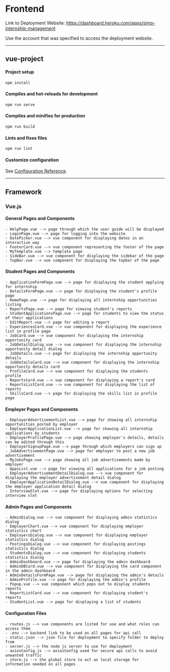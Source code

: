 # Frontend

Link to Deployment Website: https://dashboard.heroku.com/apps/simp-internship-management

Use the account that was specified to access the deployment website.

***
## vue-project

#### Project setup
```
npm install
```

#### Compiles and hot-reloads for development
```
npm run serve
```

#### Compiles and minifies for production
```
npm run build
```

#### Lints and fixes files
```
npm run lint
```

#### Customize configuration
See [Configuration Reference](https://cli.vuejs.org/config/).

***

## Framework
### Vue.js

#### General Pages and Components
    - HelpPage.vue --> page through which the user guide will be displayed
    - LoginPage.vue --> page for logging into the website
    - DatePicker.vue --> vue component for displaying dates in an interactive way
    - FooterCard.vue --> vue component representing the footer of the page
    - MyTemplate.vue --> template page 
    - SideBar.vue --> vue component for displaying the sidebar of the page
    - TopBar.vue --> vue component for displaying the topbar of the page

#### Student Pages and Components
    - ApplicationFormPage.vue --> page for displaying the student applying for internship
    - DetailsFormPage.vue --> page for displaying the student's profile page
    - HomePage.vue --> page for displaying all internship opportunities listing
    - ReportsPage.vue --> page for viewing student's reports
    - StudentApplicationsPage.vue --> page for students to view the status of their applications
    - EditReport.vue --> page for editing a report
    - ExperiencesCard.vue --> vue component for displaying the experience list in profile page
    - JobCard.vue --> vue component for displaying the internship opportunity card
    - JobDetailDialog.vue --> vue component for displaying the internship opportunity detail dialog
    - JobDetails.vue --> page for displaying the internship opportunity details
    - JobDetailsCard.vue --> vue component for displaying the internship opportunity details card
    - ProfileCard.vue --> vue component for displaying the students profile
    - ReportsCard.vue --> vue component for displaying a report's card
    - ReportsListCard.vue --> vue component for displaying the list of reports
    - SkillsCard.vue --> page for displaying the skills list in profile page

#### Employer Pages and Components
    - EmployerAdvertisementList.vue --> page for showing all internship opportunities posted by employer
    - EmployerApplicationList.vue --> page for showing all internship applications by students
    - EmployerProfilePage.vue --> page showing employer's details, details can be edited through this
    - EmployerSignupPage.vue --> page through which employers can sign up
    - JobAdvertisementPage.vue --> page for employer to post a new job advertisement
    - MyJobsPage.vue --> page showing all job advertisements made by employer
    - AppsList.vue --> page for viewing all applications for a job posting
    - EmployerAdvertisementDetailDialog.vue --> vue component for displaying the employer advertisement detail dialog
    - EmployerApplicationDetailDialog.vue --> vue component for displaying the employer application detail dialog
    - InterviewSlot.vue --> page for displaying options for selecting interview slot
        

#### Admin Pages and Components
    - AdminDialog.vue --> vue component for displaying admin statistics dialog
    - EmployerChart.vue --> vue component for displaying employer statistics chart
    - EmployersDialog.vue --> vue component for displaying employer statistics dialog
    - PostingsDialog.vue --> vue component for displaying postings statistics dialog
    - StudentsDialog.vue --> vue component for displaying students statistics dialog
    - AdminDashboard.vue --> page for displaying the admin dashboard
    - AdminDBCard.vue --> vue component for displaying the card component in the admin dashboard
    - AdminDetailsFormPage.vue --> page for displaying the admin's details
    - AdminProfile.vue --> page for displaying the admin's profile
    - Popup.vue --> vue component which pops out to display students reports
    - ReportListCard.vue --> vue component for displaying student's reports
    - StudentList.vue --> page for displaying a list of students

#### Configuration Files
    - routes.js --> vue components are listed for use and what roles can access them
    - .env --> backend link to be used on all pages for api call
    - static.json --> json file for deployment to specify folder to deploy from
    - server.js --> the node js server to use for deployment
    - axiosConfig.js --> axiosConfig used for secure api calls to avoid unwanted traffic
    - store.js --> the global store to act as local storage for information needed on all pages
